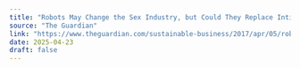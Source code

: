```yaml
---
title: "Robots May Change the Sex Industry, but Could They Replace Intimacy?"
source: "The Guardian"
link: "https://www.theguardian.com/sustainable-business/2017/apr/05/robots-may-change-the-sex-industry-but-could-they-replace-intimacy?CMP=share_btn_tw"
date: 2025-04-23
draft: false
---
```

